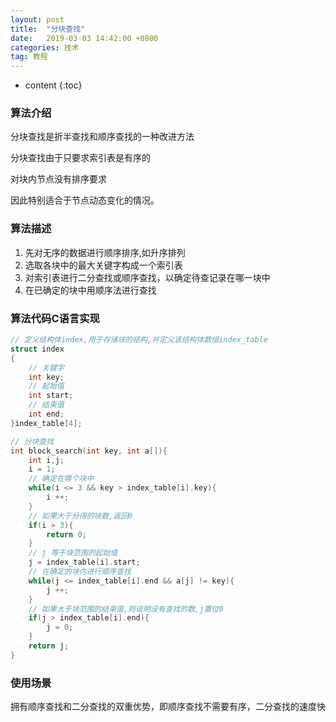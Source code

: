 ```yaml
---
layout: post
title:  "分块查找"
date:   2019-03-03 14:42:00 +0800
categories: 技术
tag: 教程
---
```


* content
{:toc}

### 算法介绍

分块查找是折半查找和顺序查找的一种改进方法

分块查找由于只要求索引表是有序的

对块内节点没有排序要求

因此特别适合于节点动态变化的情况。

### 算法描述

1. 先对无序的数据进行顺序排序,如升序排列
2. 选取各块中的最大关键字构成一个索引表
3. 对索引表进行二分查找或顺序查找，以确定待查记录在哪一块中
4. 在已确定的块中用顺序法进行查找

### 算法代码C语言实现

```c
// 定义结构体index,用于存储块的结构,并定义该结构体数组index_table
struct index
{
    // 关键字
    int key;
    // 起始值
    int start;
    // 结束值
    int end;
}index_table[4];

// 分块查找
int block_search(int key, int a[]){
    int i,j;
    i = 1;
    // 确定在哪个块中
    while(i <= 3 && key > index_table[i].key){
        i ++;
    }
    // 如果大于分得的块数,返回0
    if(i > 3){
        return 0;
    }
    // j 等于块范围的起始值
    j = index_table[i].start;
    // 在确定的块内进行顺序查找
    while(j <= index_table[i].end && a[j] != key){
        j ++;
    }
    // 如果大于块范围的结束值,则说明没有查找的数,j置位0
    if(j > index_table[i].end){
        j = 0;
    }
    return j;    
}
```

### 使用场景

拥有顺序查找和二分查找的双重优势，即顺序查找不需要有序，二分查找的速度快